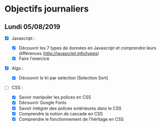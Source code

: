 # Objectifs journaliers

## Lundi 05/08/2019

- [x] Javascript :

  - [x] Découvrir les 7 types de données en Javascript et comprendre leurs différences (http://javascript.info/types)
  - [x] Faire l'exercice

- [x] Algo :

  - [x] Découvrir le tri par selection (Selection Sort)

- [ ] CSS :
  - [x] Savoir manipuler les polices en CSS
  - [x] Découvrir Google Fonts
  - [x] Savoir intégrer des polices extérieures dans le CSS
  - [x] Comprendre la notion de cascade en CSS
  - [x] Comprendre le fonctionnement de l'héritage en CSS
